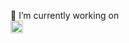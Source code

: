 
🔭 I’m currently working on <br>
<a href="https://html.com/"><img src="https://icons-for-free.com/iconfiles/png/512/icon++html+icon-1320194800994962643.png" width="20" height="20"></a>
